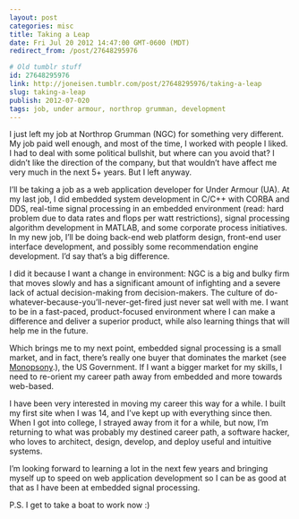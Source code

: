 ```yaml
---
layout: post
categories: misc
title: Taking a Leap
date: Fri Jul 20 2012 14:47:00 GMT-0600 (MDT)
redirect_from: /post/27648295976

# Old tumblr stuff
id: 27648295976
link: http://joneisen.tumblr.com/post/27648295976/taking-a-leap
slug: taking-a-leap
publish: 2012-07-020
tags: job, under armour, northrop grumman, development
---
```



I just left my job at Northrop Grumman (NGC) for something very different. My job paid well enough, and most of the time, I worked with people I liked. I had to deal with some political bullshit, but where can you avoid that? I didn’t like the direction of the company, but that wouldn’t have affect me very much in the next 5+ years. But I left anyway.

I’ll be taking a job as a web application developer for Under Armour (UA). At my last job, I did embedded system development in C/C++ with CORBA and DDS, real-time signal processing in an embedded environment (read: hard problem due to data rates and flops per watt restrictions), signal processing algorithm development in MATLAB, and some corporate process initiatives. In my new job, I’ll be doing back-end web platform design, front-end user interface development, and possibly some recommendation engine development. I’d say that’s a big difference.

I did it because I want a change in environment: NGC is a big and bulky firm that moves slowly and has a significant amount of infighting and a severe lack of actual decision-making from decision-makers. The culture of do-whatever-because-you’ll-never-get-fired just never sat well with me. I want to be in a fast-paced, product-focused environment where I can make a difference and deliver a superior product, while also learning things that will help me in the future.

Which brings me to my next point, embedded signal processing is a small market, and in fact, there’s really one buyer that dominates the market (see [Monopsony](http://en.wikipedia.org/wiki/Monopsony).), the US Government. If I want a bigger market for my skills, I need to re-orient my career path away from embedded and more towards web-based.

I have been very interested in moving my career this way for a while. I built my first site when I was 14, and I’ve kept up with everything since then. When I got into college, I strayed away from it for a while, but now, I’m returning to what was probably my destined career path, a software hacker, who loves to architect, design, develop, and deploy useful and intuitive systems.

I’m looking forward to learning a lot in the next few years and bringing myself up to speed on web application development so I can be as good at that as I have been at embedded signal processing.

P.S. I get to take a boat to work now :)

